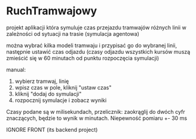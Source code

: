 # RuchTramwajowy

projekt aplikacji która symuluje czas przejazdu tramwajów różnych linii w zależności od sytuacji na trasie (symulacja agentowa)

można wybrać kilka modeli tramwaju i przypisać go do wybranej linii, następnie ustawić czas odjazdu (czasy odjazdu wszystkich kursów muszą zmieścić się w 60 minutach od punktu rozpoczęcia symulacji)

manual:
1. wybierz tramwaj, linię
2. wpisz czas w pole, kliknij "ustaw czas"
3. kliknij "dodaj do symulacji"
4. rozpocznij symulacje i zobacz wyniki

Czasy podane są w milisekundach, przelicznik: zaokrąglij do dwóch cyfr znaczących, będzie to wynik w minutach. Niepewność pomiaru +- 30 ms

IGNORE FRONT (its backend project)
